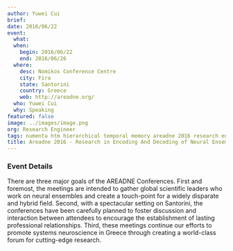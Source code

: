 ```yaml
---
author: Yuwei Cui
brief:
date: 2016/06/22
event:
  what:
  when:
    begin: 2016/06/22
    end: 2016/06/26
  where:
    desc: Nomikos Conference Centre
    city: Fira
    state: Santorini
    country: Greece
    web: http://areadne.org/
  who: Yuwei Cui
  why: Speaking
featured: false
image: ../images/image.png
org: Research Engineer
tags: numenta htm hierarchical temporal memory areadne 2016 research encoding decoding neural ensembles
title: Areadne 2016 - Research in Encoding And Decoding of Neural Ensembles
---
```


### Event Details

There are three major goals of the AREADNE Conferences. First and foremost, the
meetings are intended to gather global scientific leaders who work on neural
ensembles and create a touch-point for a widely disparate and hybrid field.
Second, with a spectacular setting on Santorini, the conferences have been
carefully planned to foster discussion and interaction between attendees to
encourage the establishment of lasting professional relationships. Third, these
meetings continue our efforts to promote systems neuroscience in Greece through
creating a world-class forum for cutting-edge research.
